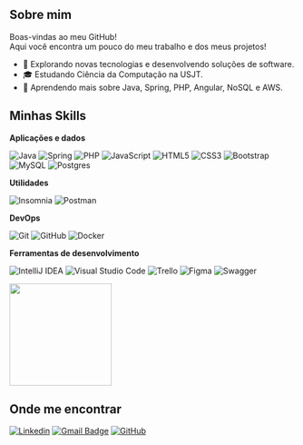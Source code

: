 ## Sobre mim
 Boas-vindas ao meu GitHub!<br>Aqui você encontra um pouco do meu trabalho e dos meus projetos!
 
- 🤔 Explorando novas tecnologias e desenvolvendo soluções de software.
- 🎓 Estudando Ciência da Computação na USJT.
- 🌱 Aprendendo mais sobre Java, Spring, PHP, Angular, NoSQL e AWS.

## Minhas Skills

**Aplicações e dados**

![Java](https://img.shields.io/badge/java-%23ED8B00.svg?style=for-the-badge&logo=openjdk&logoColor=white)
![Spring](https://img.shields.io/badge/spring-%236DB33F.svg?style=for-the-badge&logo=spring&logoColor=white)
![PHP](https://img.shields.io/badge/php-%23777BB4.svg?style=for-the-badge&logo=php&logoColor=white)
![JavaScript](https://img.shields.io/badge/javascript-%23323330.svg?style=for-the-badge&logo=javascript&logoColor=%23F7DF1E)
![HTML5](https://img.shields.io/badge/html5-%23E34F26.svg?style=for-the-badge&logo=html5&logoColor=white)
![CSS3](https://img.shields.io/badge/css3-%231572B6.svg?style=for-the-badge&logo=css3&logoColor=white)
![Bootstrap](https://img.shields.io/badge/bootstrap-%238511FA.svg?style=for-the-badge&logo=bootstrap&logoColor=white)
![MySQL](https://img.shields.io/badge/mysql-4479A1.svg?style=for-the-badge&logo=mysql&logoColor=white)
![Postgres](https://img.shields.io/badge/postgres-%23316192.svg?style=for-the-badge&logo=postgresql&logoColor=white)

**Utilidades**

![Insomnia](https://img.shields.io/badge/Insomnia-black?style=for-the-badge&logo=insomnia&logoColor=5849BE)
![Postman](https://img.shields.io/badge/Postman-FF6C37?style=for-the-badge&logo=postman&logoColor=white)

**DevOps**

![Git](https://img.shields.io/badge/git-%23F05033.svg?style=for-the-badge&logo=git&logoColor=white)
![GitHub](https://img.shields.io/badge/github-%23121011.svg?style=for-the-badge&logo=github&logoColor=white)
![Docker](https://img.shields.io/badge/docker-%230db7ed.svg?style=for-the-badge&logo=docker&logoColor=white)

**Ferramentas de desenvolvimento**

![IntelliJ IDEA](https://img.shields.io/badge/IntelliJIDEA-000000.svg?style=for-the-badge&logo=intellij-idea&logoColor=white)
![Visual Studio Code](https://img.shields.io/badge/Visual%20Studio%20Code-0078d7.svg?style=for-the-badge&logo=visual-studio-code&logoColor=white)
![Trello](https://img.shields.io/badge/Trello-%23026AA7.svg?style=for-the-badge&logo=Trello&logoColor=white)
![Figma](https://img.shields.io/badge/figma-%23F24E1E.svg?style=for-the-badge&logo=figma&logoColor=white)
![Swagger](https://img.shields.io/badge/-Swagger-%23Clojure?style=for-the-badge&logo=swagger&logoColor=white)
<br/>

<a href="https://github.com/VitorRoyal" title="Perfil do Vitor">
  <img height="180em" src="https://github-readme-stats.vercel.app/api?username=VitorRoyal&theme=dracula&show_icons=true" />
</a>

## Onde me encontrar

[![Linkedin](https://img.shields.io/badge/-VitorDeSouza-blue?style=flat-square&logo=Linkedin&logoColor=white&link=https://www.linkedin.com/in/vitor-de-souza/)](https://www.linkedin.com/in/vitor-de-souza/)
[![Gmail Badge](https://img.shields.io/badge/-vitorsouzaazuos@gmail.com-006bed?style=flat-square&logo=Gmail&logoColor=white&link=mailto:vitorsouzaazuos@gmail.com)](mailto:vitorsouzaazuos@gmail.com)
[![GitHub](https://img.shields.io/github/followers/iuricode?label=follow&style=social)](https://github.com/VitorRoyal)
